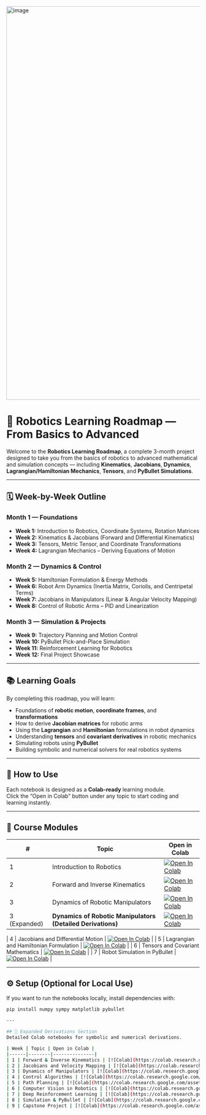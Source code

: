 <img width="1536" height="1024" alt="image" src="https://github.com/user-attachments/assets/3e90b140-4eb9-40d1-a102-930fd9a3dc92" />

# 🤖 Robotics Learning Roadmap — From Basics to Advanced

Welcome to the **Robotics Learning Roadmap**, a complete 3-month project designed to take you from the basics of robotics to advanced mathematical and simulation concepts — including **Kinematics**, **Jacobians**, **Dynamics**, **Lagrangian/Hamiltonian Mechanics**, **Tensors**, and **PyBullet Simulations**.

---

## 🗓️ Week-by-Week Outline

### **Month 1 — Foundations**
- **Week 1:** Introduction to Robotics, Coordinate Systems, Rotation Matrices  
- **Week 2:** Kinematics & Jacobians (Forward and Differential Kinematics)  
- **Week 3:** Tensors, Metric Tensor, and Coordinate Transformations  
- **Week 4:** Lagrangian Mechanics – Deriving Equations of Motion  

### **Month 2 — Dynamics & Control**
- **Week 5:** Hamiltonian Formulation & Energy Methods  
- **Week 6:** Robot Arm Dynamics (Inertia Matrix, Coriolis, and Centripetal Terms)  
- **Week 7:** Jacobians in Manipulators (Linear & Angular Velocity Mapping)  
- **Week 8:** Control of Robotic Arms – PID and Linearization  

### **Month 3 — Simulation & Projects**
- **Week 9:** Trajectory Planning and Motion Control  
- **Week 10:** PyBullet Pick-and-Place Simulation  
- **Week 11:** Reinforcement Learning for Robotics  
- **Week 12:** Final Project Showcase

---

## 📚 Learning Goals
By completing this roadmap, you will learn:

- Foundations of **robotic motion**, **coordinate frames**, and **transformations**
- How to derive **Jacobian matrices** for robotic arms
- Using the **Lagrangian** and **Hamiltonian** formulations in robot dynamics
- Understanding **tensors** and **covariant derivatives** in robotic mechanics
- Simulating robots using **PyBullet**
- Building symbolic and numerical solvers for real robotics systems

---

## 🚀 How to Use
Each notebook is designed as a **Colab-ready** learning module.  
Click the “Open in Colab” button under any topic to start coding and learning instantly.

---

## 🧠 Course Modules

| # | Topic | Open in Colab |
|---|--------|----------------|
| 1 | Introduction to Robotics | [![Open In Colab](https://colab.research.google.com/assets/colab-badge.svg)](https://colab.research.google.com/github/Qazi-pk/Robotics-Learning-Roadmap/blob/main/1_Introduction.ipynb) |
| 2 | Forward and Inverse Kinematics | [![Open In Colab](https://colab.research.google.com/assets/colab-badge.svg)](https://colab.research.google.com/github/Qazi-pk/Robotics-Learning-Roadmap/blob/main/2_Kinematics.ipynb) |
| 3 | Dynamics of Robotic Manipulators | [![Open In Colab](https://colab.research.google.com/assets/colab-badge.svg)](https://colab.research.google.com/github/Qazi-pk/Robotics-Learning-Roadmap/blob/main/3_Dynamics.ipynb) |
| 3 (Expanded) | **Dynamics of Robotic Manipulators (Detailed Derivations)** | [![Open In Colab](https://colab.research.google.com/assets/colab-badge.svg)](https://colab.research.google.com/github/Qazi-pk/Robotics-Learning-Roadmap/blob/main/3_Dynamics_Expanded.ipynb) |

| 4 | Jacobians and Differential Motion | [![Open In Colab](https://colab.research.google.com/assets/colab-badge.svg)](https://colab.research.google.com/github/Qazi-pk/Robotics-Learning-Roadmap/blob/main/4_Jacobians.ipynb) |
| 5 | Lagrangian and Hamiltonian Formulation | [![Open In Colab](https://colab.research.google.com/assets/colab-badge.svg)](https://colab.research.google.com/github/Qazi-pk/Robotics-Learning-Roadmap/blob/main/5_Lagrangian_and_Hamiltonian.ipynb) |
| 6 | Tensors and Covariant Mathematics | [![Open In Colab](https://colab.research.google.com/assets/colab-badge.svg)](https://colab.research.google.com/github/Qazi-pk/Robotics-Learning-Roadmap/blob/main/6_Tensors_and_Covariant_Math.ipynb) |
| 7 | Robot Simulation in PyBullet | [![Open In Colab](https://colab.research.google.com/assets/colab-badge.svg)](https://colab.research.google.com/github/Qazi-pk/Robotics-Learning-Roadmap/blob/main/7_Robot_Simulation_PyBullet.ipynb) |

---

## ⚙️ Setup (Optional for Local Use)
If you want to run the notebooks locally, install dependencies with:

```bash
pip install numpy sympy matplotlib pybullet

---

## 📘 Expanded Derivations Section
Detailed Colab notebooks for symbolic and numerical derivations.

| Week | Topic | Open in Colab |
|------|--------|---------------|
| 1 | Forward & Inverse Kinematics | [![Colab](https://colab.research.google.com/assets/colab-badge.svg)](https://colab.research.google.com/github/Qazi-pk/Robotics-Learning-Roadmap/blob/main/Week1_Expanded/1_Kinematics_Expanded.ipynb) |
| 2 | Jacobians and Velocity Mapping | [![Colab](https://colab.research.google.com/assets/colab-badge.svg)](https://colab.research.google.com/github/Qazi-pk/Robotics-Learning-Roadmap/blob/main/Week2_Expanded/2_Jacobians_Expanded.ipynb) |
| 3 | Dynamics of Manipulators | [![Colab](https://colab.research.google.com/assets/colab-badge.svg)](https://colab.research.google.com/github/Qazi-pk/Robotics-Learning-Roadmap/blob/main/Week3_Expanded/3_Dynamics_Expanded.ipynb) |
| 4 | Control Algorithms | [![Colab](https://colab.research.google.com/assets/colab-badge.svg)](https://colab.research.google.com/github/Qazi-pk/Robotics-Learning-Roadmap/blob/main/Week4_Expanded/4_Control_Expanded.ipynb) |
| 5 | Path Planning | [![Colab](https://colab.research.google.com/assets/colab-badge.svg)](https://colab.research.google.com/github/Qazi-pk/Robotics-Learning-Roadmap/blob/main/Week5_Expanded/5_Path_Planning_Expanded.ipynb) |
| 6 | Computer Vision in Robotics | [![Colab](https://colab.research.google.com/assets/colab-badge.svg)](https://colab.research.google.com/github/Qazi-pk/Robotics-Learning-Roadmap/blob/main/Week6_Expanded/6_Computer_Vision_Expanded.ipynb) |
| 7 | Deep Reinforcement Learning | [![Colab](https://colab.research.google.com/assets/colab-badge.svg)](https://colab.research.google.com/github/Qazi-pk/Robotics-Learning-Roadmap/blob/main/Week7_Expanded/7_Deep_RL_Expanded.ipynb) |
| 8 | Simulation & PyBullet | [![Colab](https://colab.research.google.com/assets/colab-badge.svg)](https://colab.research.google.com/github/Qazi-pk/Robotics-Learning-Roadmap/blob/main/Week8_Expanded/8_Simulation_Expanded.ipynb) |
| 9 | Capstone Project | [![Colab](https://colab.research.google.com/assets/colab-badge.svg)](https://colab.research.google.com/github/Qazi-pk/Robotics-Learning-Roadmap/blob/main/Week9_Expanded/9_Capstone_Expanded.ipynb) |
